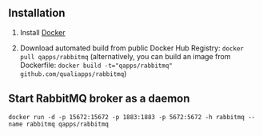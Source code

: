 Installation
--------------

1. Install [Docker](https://www.docker.com)

2. Download automated build from public Docker Hub Registry: `docker pull qapps/rabbitmq`
(alternatively, you can build an image from Dockerfile: `docker build -t="qapps/rabbitmq" github.com/qualiapps/rabbitmq`)

Start RabbitMQ broker as a daemon
--------------

`docker run -d -p 15672:15672 -p 1883:1883 -p 5672:5672 -h rabbitmq --name rabbitmq qapps/rabbitmq`
